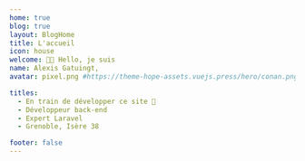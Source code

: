 ```yaml
---
home: true
blog: true
layout: BlogHome
title: L'accueil
icon: house
welcome: 👋🏻 Hello, je suis
name: Alexis Gatuingt,
avatar: pixel.png #https://theme-hope-assets.vuejs.press/hero/conan.png

titles:
  - En train de développer ce site 🤫
  - Développeur back-end
  - Expert Laravel
  - Grenoble, Isère 38

footer: false
---
```


